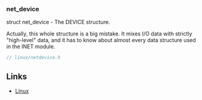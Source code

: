 

### net_device

struct net_device - The DEVICE structure.

Actually, this whole structure is a big mistake.  It mixes I/O data with strictly "high-level" data, and it has to know about almost every data structure used in the INET module.


```c
// linux/netdevice.h

```






















## Links

- [Linux](/docs/CS/OS/Linux/Linux.md)






